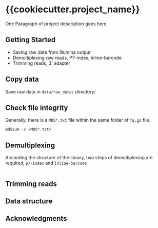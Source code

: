 # {{cookiecutter.project_name}}

One Paragraph of project description goes here

## Getting Started
 
+ Saving raw data from Illumina output    
+ Demultiplexing raw reads, P7-index, inline-barcode    
+ Trimming reads, 3' adapter

## Copy data

Save raw data in `data/raw_data/` directory:    

## Check file integrity  

Generally, there is a `MD5*.txt` file within the same folder of `fq.gz` file.

```
md5sum -c <MD5*.txt> 

```

## Demultiplexing

According the structure of the library, two steps of demultiplexing are required, `p7-index` and `inline-barcode`


```

```

## Trimming reads




## Data structure


## Acknowledgments


